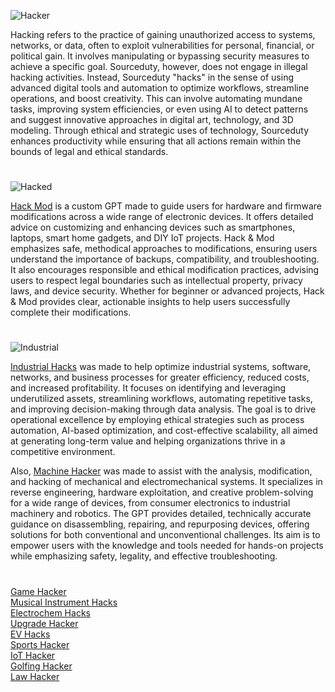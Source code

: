 ![Hacker](https://github.com/user-attachments/assets/f33b6bd9-056f-457f-8ab0-79a8b269ac86)

Hacking refers to the practice of gaining unauthorized access to systems, networks, or data, often to exploit vulnerabilities for personal, financial, or political gain. It involves manipulating or bypassing security measures to achieve a specific goal. Sourceduty, however, does not engage in illegal hacking activities. Instead, Sourceduty "hacks" in the sense of using advanced digital tools and automation to optimize workflows, streamline operations, and boost creativity. This can involve automating mundane tasks, improving system efficiencies, or even using AI to detect patterns and suggest innovative approaches in digital art, technology, and 3D modeling. Through ethical and strategic uses of technology, Sourceduty enhances productivity while ensuring that all actions remain within the bounds of legal and ethical standards.

#

![Hacked](https://github.com/user-attachments/assets/537dc123-9e30-472a-aa7d-1d95f1bdb172)

[Hack Mod](https://chat.openai.com/g/g-iCi2ECQ54-hack-mod) is a custom GPT made to guide users for hardware and firmware modifications across a wide range of electronic devices. It offers detailed advice on customizing and enhancing devices such as smartphones, laptops, smart home gadgets, and DIY IoT projects. Hack & Mod emphasizes safe, methodical approaches to modifications, ensuring users understand the importance of backups, compatibility, and troubleshooting. It also encourages responsible and ethical modification practices, advising users to respect legal boundaries such as intellectual property, privacy laws, and device security. Whether for beginner or advanced projects, Hack & Mod provides clear, actionable insights to help users successfully complete their modifications.

#

![Industrial](https://github.com/user-attachments/assets/a2200154-a19c-4ebe-afbf-015ed7c1a254)

[Industrial Hacks](https://chatgpt.com/g/g-68188d531a748191a6bac4f967fe7359-industrial-hacks) was made to help optimize industrial systems, software, networks, and business processes for greater efficiency, reduced costs, and increased profitability. It focuses on identifying and leveraging underutilized assets, streamlining workflows, automating repetitive tasks, and improving decision-making through data analysis. The goal is to drive operational excellence by employing ethical strategies such as process automation, AI-based optimization, and cost-effective scalability, all aimed at generating long-term value and helping organizations thrive in a competitive environment.

Also, [Machine Hacker](https://chatgpt.com/g/g-68085fe3c0708191b81d34521209d3f7-machine-hacker) was made to assist with the analysis, modification, and hacking of mechanical and electromechanical systems. It specializes in reverse engineering, hardware exploitation, and creative problem-solving for a wide range of devices, from consumer electronics to industrial machinery and robotics. The GPT provides detailed, technically accurate guidance on disassembling, repairing, and repurposing devices, offering solutions for both conventional and unconventional challenges. Its aim is to empower users with the knowledge and tools needed for hands-on projects while emphasizing safety, legality, and effective troubleshooting.

#

[Game Hacker](https://chatgpt.com/g/g-67558cfe8db88191940babcbda59243e-game-hacker)
<br>
[Musical Instrument Hacks](https://chatgpt.com/g/g-68188893496c8191887d7cffd6a8653d-musical-instrument-hacks)
<br>
[Electrochem Hacks](https://chatgpt.com/g/g-67fa33d6b6a48191b6e2cca467db5b9d-electrochem-hacks)
<br>
[Upgrade Hacker](https://chatgpt.com/g/g-6812c87828b48191bafde309a30b7682-upgrade-hacker)
<br>
[EV Hacks](https://chatgpt.com/g/g-67acbcf590288191b06163628f913851-ev-hacks)
<br>
[Sports Hacker](https://chatgpt.com/g/g-67add266555c819196313fb5740fe865-sports-hacker)
<br>
[IoT Hacker](https://chatgpt.com/g/g-ZeaWspw0A-iot-hacker)
<br>
[Golfing Hacker](https://chatgpt.com/g/g-67e95a58b58881919d299202c608a73f-golfing-hacker)
<br>
[Law Hacker](https://chatgpt.com/g/g-680873e597488191942a02c2a9f14d42-law-hacker)

